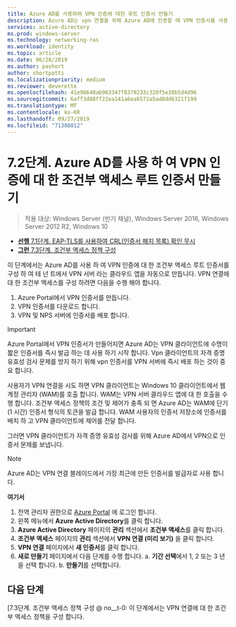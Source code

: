 ```yaml
---
title: Azure AD를 사용하여 VPN 인증에 대한 루트 인증서 만들기
description: Azure AD는 vpn 연결을 위해 Azure AD에 인증할 때 VPN 인증서를 사용 하 여 Windows 10 클라이언트에 발급 된 인증서에 서명 합니다. 기본으로 표시 된 인증서는 Azure AD에서 사용 하는 발급자입니다.
services: active-directory
ms.prod: windows-server
ms.technology: networking-ras
ms.workload: identity
ms.topic: article
ms.date: 06/28/2019
ms.author: pashort
author: shortpatti
ms.localizationpriority: medium
ms.reviewer: deverette
ms.openlocfilehash: 41e98648ab963347f8370233c320f5e38b5d4d96
ms.sourcegitcommit: 6aff3d88ff22ea141a6ea6572a5ad8dd6321f199
ms.translationtype: MT
ms.contentlocale: ko-KR
ms.lasthandoff: 09/27/2019
ms.locfileid: "71388012"
---
```

# <a name="step-72-create-conditional-access-root-certificates-for-vpn-authentication-with-azure-ad"></a>7\.2단계. Azure AD를 사용 하 여 VPN 인증에 대 한 조건부 액세스 루트 인증서 만들기

>적용 대상: Windows Server (반기 채널), Windows Server 2016, Windows Server 2012 R2, Windows 10

- [**선행** 7.1단계. EAP-TLS를 사용하여 CRL(인증서 해지 목록) 확인 무시](vpn-config-eap-tls-to-ignore-crl-checking.md)
- [**그런** 7.3단계. 조건부 액세스 정책 구성](vpn-config-conditional-access-policy.md)

이 단계에서는 Azure AD를 사용 하 여 VPN 인증에 대 한 조건부 액세스 루트 인증서를 구성 하 여 테 넌 트에서 VPN 서버 라는 클라우드 앱을 자동으로 만듭니다. VPN 연결에 대 한 조건부 액세스를 구성 하려면 다음을 수행 해야 합니다.

1. Azure Portal에서 VPN 인증서를 만듭니다.
2. VPN 인증서를 다운로드 합니다.
3. VPN 및 NPS 서버에 인증서를 배포 합니다.

> [!IMPORTANT]
> Azure Portal에서 VPN 인증서가 만들어지면 Azure AD는 VPN 클라이언트에 수명이 짧은 인증서를 즉시 발급 하는 데 사용 하기 시작 합니다. Vpn 클라이언트의 자격 증명 유효성 검사 문제를 방지 하기 위해 vpn 인증서를 VPN 서버에 즉시 배포 하는 것이 중요 합니다.

사용자가 VPN 연결을 시도 하면 VPN 클라이언트는 Windows 10 클라이언트에서 웹 계정 관리자 (WAM)를 호출 합니다. WAM는 VPN 서버 클라우드 앱에 대 한 호출을 수행 합니다. 조건부 액세스 정책의 조건 및 제어가 충족 되 면 Azure AD는 WAM에 단기 (1 시간) 인증서 형식의 토큰을 발급 합니다. WAM 사용자의 인증서 저장소에 인증서를 배치 하 고 VPN 클라이언트에 제어를 전달 합니다.  

그러면 VPN 클라이언트가 자격 증명 유효성 검사를 위해 Azure AD에서 VPN으로 인증서 문제를 보냅니다.  

> [!NOTE]
> Azure AD는 VPN 연결 블레이드에서 가장 최근에 만든 인증서를 발급자로 사용 합니다.

**여기서**

1. 전역 관리자 권한으로 [Azure Portal](https://portal.azure.com) 에 로그인 합니다.
2. 왼쪽 메뉴에서 **Azure Active Directory**를 클릭 합니다.
3. **Azure Active Directory** 페이지의 **관리** 섹션에서 **조건부 액세스**를 클릭 합니다.
4. **조건부 액세스** 페이지의 **관리** 섹션에서 **VPN 연결 (미리 보기)** 을 클릭 합니다.
5. **VPN 연결** 페이지에서 **새 인증서**를 클릭 합니다.
6. **새로 만들기** 페이지에서 다음 단계를 수행 합니다. a. **기간 선택**에서 1, 2 또는 3 년을 선택 합니다.
   b. **만들기**를 선택합니다.

## <a name="next-steps"></a>다음 단계

[7.3단계. 조건부 액세스 정책 구성 @ no__t-0: 이 단계에서는 VPN 연결에 대 한 조건부 액세스 정책을 구성 합니다.
